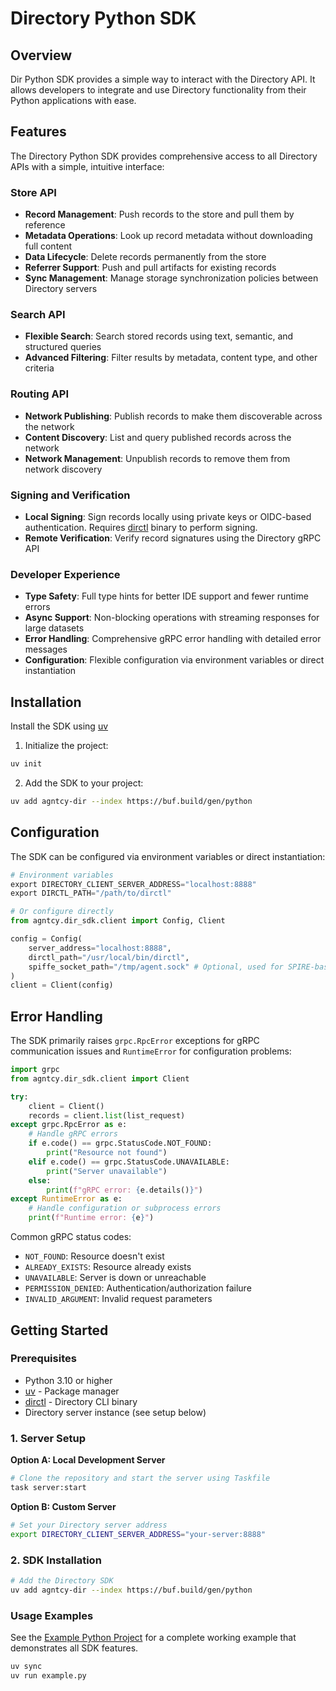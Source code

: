# Directory Python SDK

## Overview

Dir Python SDK provides a simple way to interact with the Directory API.
It allows developers to integrate and use Directory functionality from their Python applications with ease.

## Features

The Directory Python SDK provides comprehensive access to all Directory APIs with a simple, intuitive interface:

### **Store API**
- **Record Management**: Push records to the store and pull them by reference
- **Metadata Operations**: Look up record metadata without downloading full content
- **Data Lifecycle**: Delete records permanently from the store
- **Referrer Support**: Push and pull artifacts for existing records
- **Sync Management**: Manage storage synchronization policies between Directory servers

### **Search API**
- **Flexible Search**: Search stored records using text, semantic, and structured queries
- **Advanced Filtering**: Filter results by metadata, content type, and other criteria

### **Routing API**
- **Network Publishing**: Publish records to make them discoverable across the network
- **Content Discovery**: List and query published records across the network
- **Network Management**: Unpublish records to remove them from network discovery

### **Signing and Verification**
- **Local Signing**: Sign records locally using private keys or OIDC-based authentication. 
Requires [dirctl](https://github.com/agntcy/dir/releases) binary to perform signing.
- **Remote Verification**: Verify record signatures using the Directory gRPC API

### **Developer Experience**
- **Type Safety**: Full type hints for better IDE support and fewer runtime errors
- **Async Support**: Non-blocking operations with streaming responses for large datasets
- **Error Handling**: Comprehensive gRPC error handling with detailed error messages
- **Configuration**: Flexible configuration via environment variables or direct instantiation

## Installation

Install the SDK using [uv](https://github.com/astral-sh/uv)

1. Initialize the project:
```bash
uv init
```

2. Add the SDK to your project:
```bash
uv add agntcy-dir --index https://buf.build/gen/python
```

## Configuration

The SDK can be configured via environment variables or direct instantiation:

```python
# Environment variables
export DIRECTORY_CLIENT_SERVER_ADDRESS="localhost:8888"
export DIRCTL_PATH="/path/to/dirctl"

# Or configure directly
from agntcy.dir_sdk.client import Config, Client

config = Config(
    server_address="localhost:8888",
    dirctl_path="/usr/local/bin/dirctl",
    spiffe_socket_path="/tmp/agent.sock" # Optional, used for SPIRE-based mTLS
)
client = Client(config)
```

## Error Handling

The SDK primarily raises `grpc.RpcError` exceptions for gRPC communication issues and `RuntimeError` for configuration problems:

```python
import grpc
from agntcy.dir_sdk.client import Client

try:
    client = Client()
    records = client.list(list_request)
except grpc.RpcError as e:
    # Handle gRPC errors
    if e.code() == grpc.StatusCode.NOT_FOUND:
        print("Resource not found")
    elif e.code() == grpc.StatusCode.UNAVAILABLE:
        print("Server unavailable")
    else:
        print(f"gRPC error: {e.details()}")
except RuntimeError as e:
    # Handle configuration or subprocess errors
    print(f"Runtime error: {e}")
```

Common gRPC status codes:
- `NOT_FOUND`: Resource doesn't exist
- `ALREADY_EXISTS`: Resource already exists
- `UNAVAILABLE`: Server is down or unreachable
- `PERMISSION_DENIED`: Authentication/authorization failure
- `INVALID_ARGUMENT`: Invalid request parameters


## Getting Started

### Prerequisites

- Python 3.10 or higher
- [uv](https://github.com/astral-sh/uv) - Package manager
- [dirctl](https://github.com/agntcy/dir/releases) - Directory CLI binary
- Directory server instance (see setup below)

### 1. Server Setup

**Option A: Local Development Server**

```bash
# Clone the repository and start the server using Taskfile
task server:start
```

**Option B: Custom Server**

```bash
# Set your Directory server address
export DIRECTORY_CLIENT_SERVER_ADDRESS="your-server:8888"
```

### 2. SDK Installation

```bash
# Add the Directory SDK
uv add agntcy-dir --index https://buf.build/gen/python
```

### Usage Examples

See the [Example Python Project](../examples/example-py/) for a complete working example that demonstrates all SDK features.

```bash
uv sync
uv run example.py
```
